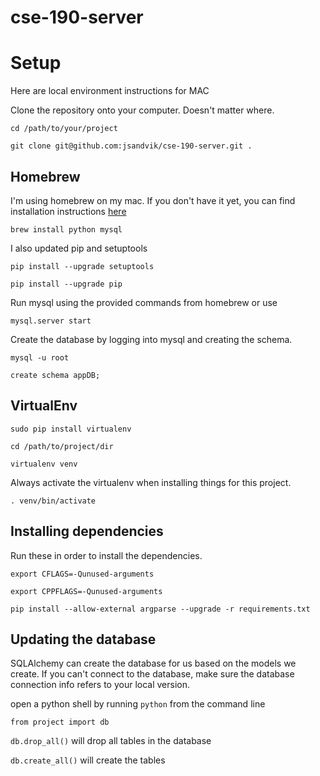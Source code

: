 cse-190-server
==============

# Setup
Here are local environment instructions for MAC

Clone the repository onto your computer. Doesn't matter where.

`cd /path/to/your/project`

`git clone git@github.com:jsandvik/cse-190-server.git .`

## Homebrew
I'm using homebrew on my mac. If you don't have it yet, you can find installation instructions [here](http://brew.sh)

`brew install python mysql`

I also updated pip and setuptools

`pip install --upgrade setuptools`

`pip install --upgrade pip`

Run mysql using the provided commands from homebrew or use 

`mysql.server start`

Create the database by logging into mysql and creating the schema.

`mysql -u root`

`create schema appDB;`

## VirtualEnv

`sudo pip install virtualenv`

`cd /path/to/project/dir`

`virtualenv venv`

Always activate the virtualenv when installing things for this project.

`. venv/bin/activate`


## Installing dependencies
Run these in order to install the dependencies.

`export CFLAGS=-Qunused-arguments`

`export CPPFLAGS=-Qunused-arguments`

`pip install --allow-external argparse --upgrade -r requirements.txt`

## Updating the database
SQLAlchemy can create the database for us based on the models we create. If you can't connect to the database, make sure the database connection info refers to your local version.

open a python shell by running `python` from the command line

`from project import db`

`db.drop_all()` will drop all tables in the database

`db.create_all()` will create the tables



